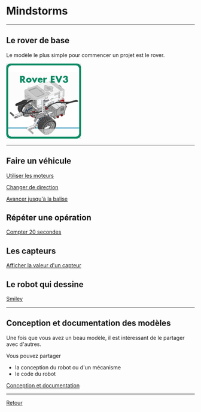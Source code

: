 # Mindstorms

----

## Le rover de base

Le modèle le plus simple pour commencer un projet est le rover. 

[![Rover](images/rover.png)](rover) 

----

## Faire un véhicule

[Utiliser les moteurs](bases/moteurs/les_moteurs.md)

[Changer de direction](vehicules/changer_de_direction.md)


[Avancer jusqu'à la balise](avancer_jusqua_balise.md)


## Répéter une opération

[Compter 20 secondes](compter_20_secondes.md)


## Les capteurs

[Afficher la valeur d'un capteur](afficher_valeur_capteur.md)


## Le robot qui dessine

[Smiley](robot-qui-dessine/smiley.md)


----

## Conception et documentation des modèles

Une fois que vous avez un beau modèle, il est intéressant de le partager avec d'autres.

Vous pouvez partager

- la conception du robot ou d'un mécanisme
- le code du robot

[Conception et documentation](concepteur/index.md)

----

[Retour](../../index.md)
